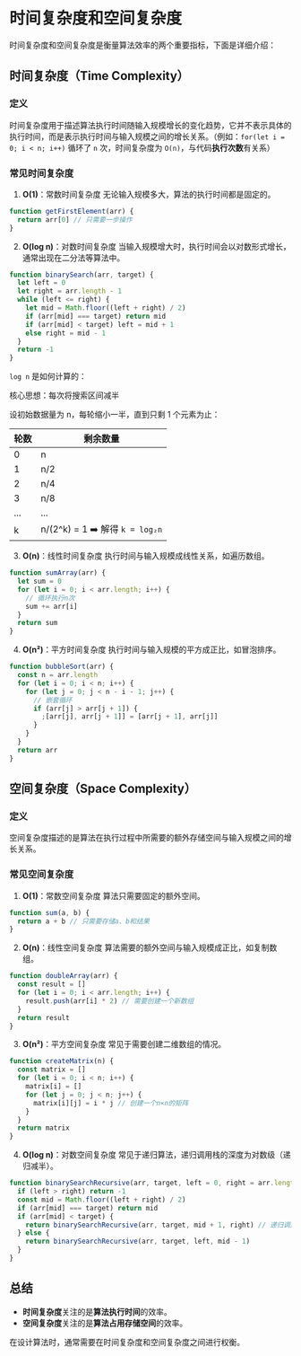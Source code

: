 # 时间复杂度和空间复杂度

时间复杂度和空间复杂度是衡量算法效率的两个重要指标，下面是详细介绍：

## 时间复杂度（Time Complexity）

### 定义

时间复杂度用于描述算法执行时间随输入规模增长的变化趋势，它并不表示具体的执行时间，而是表示执行时间与输入规模之间的增长关系。（例如：`for(let i = 0; i < n; i++)` 循环了 `n` 次，时间复杂度为 `O(n)`，与代码**执行次数**有关系）

### 常见时间复杂度

1. **O(1)**：常数时间复杂度
   无论输入规模多大，算法的执行时间都是固定的。

```javascript
function getFirstElement(arr) {
  return arr[0] // 只需要一步操作
}
```

2. **O(log n)**：对数时间复杂度
   当输入规模增大时，执行时间会以对数形式增长，通常出现在二分法等算法中。

```javascript
function binarySearch(arr, target) {
  let left = 0
  let right = arr.length - 1
  while (left <= right) {
    let mid = Math.floor((left + right) / 2)
    if (arr[mid] === target) return mid
    if (arr[mid] < target) left = mid + 1
    else right = mid - 1
  }
  return -1
}
```

`log n` 是如何计算的：

核心思想：每次将搜索区间减半

设初始数据量为 n，每轮缩小一半，直到只剩 1 个元素为止：

| 轮数 | 剩余数量 |
| - | - |
| 0 | n |
| 1 | n/2 |
| 2 | n/4 |
| 3 | n/8 |
| ... | ... |
| k | n/(2^k) = 1 ➡️ 解得 `k = log₂n` |

3. **O(n)**：线性时间复杂度
   执行时间与输入规模成线性关系，如遍历数组。

```javascript
function sumArray(arr) {
  let sum = 0
  for (let i = 0; i < arr.length; i++) {
    // 循环执行n次
    sum += arr[i]
  }
  return sum
}
```

4. **O(n²)**：平方时间复杂度
   执行时间与输入规模的平方成正比，如冒泡排序。

```javascript
function bubbleSort(arr) {
  const n = arr.length
  for (let i = 0; i < n; i++) {
    for (let j = 0; j < n - i - 1; j++) {
      // 嵌套循环
      if (arr[j] > arr[j + 1]) {
        ;[arr[j], arr[j + 1]] = [arr[j + 1], arr[j]]
      }
    }
  }
  return arr
}
```

## 空间复杂度（Space Complexity）

### 定义

空间复杂度描述的是算法在执行过程中所需要的额外存储空间与输入规模之间的增长关系。

### 常见空间复杂度

1. **O(1)**：常数空间复杂度
   算法只需要固定的额外空间。

```javascript
function sum(a, b) {
  return a + b // 只需要存储a、b和结果
}
```

2. **O(n)**：线性空间复杂度
   算法需要的额外空间与输入规模成正比，如复制数组。

```javascript
function doubleArray(arr) {
  const result = []
  for (let i = 0; i < arr.length; i++) {
    result.push(arr[i] * 2) // 需要创建一个新数组
  }
  return result
}
```

3. **O(n²)**：平方空间复杂度
   常见于需要创建二维数组的情况。

```javascript
function createMatrix(n) {
  const matrix = []
  for (let i = 0; i < n; i++) {
    matrix[i] = []
    for (let j = 0; j < n; j++) {
      matrix[i][j] = i * j // 创建一个n×n的矩阵
    }
  }
  return matrix
}
```

4. **O(log n)**：对数空间复杂度
   常见于递归算法，递归调用栈的深度为对数级（递归减半）。

```javascript
function binarySearchRecursive(arr, target, left = 0, right = arr.length - 1) {
  if (left > right) return -1
  const mid = Math.floor((left + right) / 2)
  if (arr[mid] === target) return mid
  if (arr[mid] < target) {
    return binarySearchRecursive(arr, target, mid + 1, right) // 递归调用
  } else {
    return binarySearchRecursive(arr, target, left, mid - 1)
  }
}
```

## 总结

- **时间复杂度**关注的是**算法执行时间**的效率。
- **空间复杂度**关注的是**算法占用存储空间**的效率。

在设计算法时，通常需要在时间复杂度和空间复杂度之间进行权衡。
